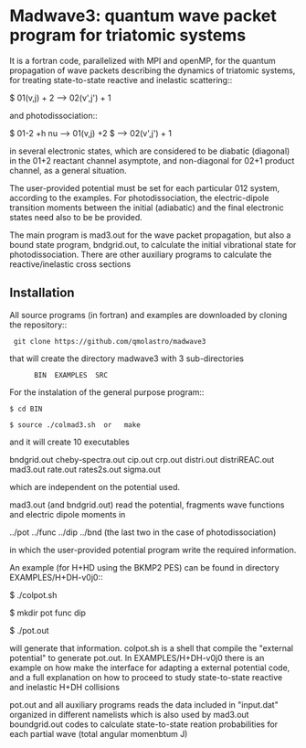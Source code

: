 # Madwave3: quantum wave packet program for triatomic systems  


It is a fortran code, parallelized with MPI and openMP,
for the quantum propagation of wave packets describing the dynamics of triatomic systems,
 for treating state-to-state reactive and inelastic scattering::

   $ 01(v,j) + 2 --> 02(v',j') + 1

and photodissociation::

   $ 01-2 +h nu --> 01(v,j) +2
   $            --> 02(v',j') + 1

in several electronic states, which are considered to be
diabatic (diagonal) in the 01+2 reactant channel asymptote, and non-diagonal
for 02+1 product channel, as a general situation.

The user-provided potential must be set for each particular 012 system,
 according to the examples. For photodissociation, the electric-dipole
transition moments between the initial (adiabatic) and the final
electronic states need also to be be provided.

The main program is mad3.out for the wave packet propagation, but
also a bound state program, bndgrid.out, to calculate the initial vibrational
state for photodissociation. There are other auxiliary programs to
calculate the reactive/inelastic cross sections

## Installation

All source programs (in fortran) and examples are downloaded by cloning
the repository::

```
 git clone https://github.com/qmolastro/madwave3
```

that will create the directory madwave3 with 3 sub-directories

```
      BIN  EXAMPLES  SRC
```

For the instalation of the general purpose program::

```
$ cd BIN 

$ source ./colmad3.sh  or   make
```

and it will create 10 executables

bndgrid.out  cheby-spectra.out  cip.out   crp.out  distri.out  distriREAC.out  mad3.out  rate.out  rates2s.out  sigma.out  

which are independent on the potential used. 

mad3.out (and bndgrid.out) read the potential, fragments wave functions and electric dipole moments in

../pot  ../func ../dip ../bnd  (the  last two  in the case of photodissociation)

in which the user-provided potential program write the required information.

An example (for H+HD  using the BKMP2  PES) can be found in directory
EXAMPLES/H+DH-v0j0::

$ ./colpot.sh 

$ mkdir pot func dip

$ ./pot.out

will generate that information.
colpot.sh is a shell  that compile the "external potential" to generate pot.out.
In EXAMPLES/H+DH-v0j0 there is an example on how make the interface for adapting a external potential code,
and a full explanation on how to proceed to study state-to-state reactive and inelastic H+DH collisions

pot.out and all auxiliary programs reads the data 
included in  "input.dat" organized in different namelists
which is also used by mad3.out boundgrid.out  codes to calculate state-to-state reation
probabilities for each partial wave (total angular momenbtum J)


